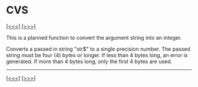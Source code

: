 # CVS

[\[\<\<\<\]](ug_25.38.md) [\[\>\>\>\]](ug_25.40.md)

This is a planned function to convert the argument string into an
integer.

Converts a passed in string "str$" to a single precision number. The
passed string must be four (4) bytes or longer. If less than 4 bytes
long, an error is generated. If more than 4 bytes long, only the first 4
bytes are used.

-----

[\[\<\<\<\]](ug_25.38.md) [\[\>\>\>\]](ug_25.40.md)
